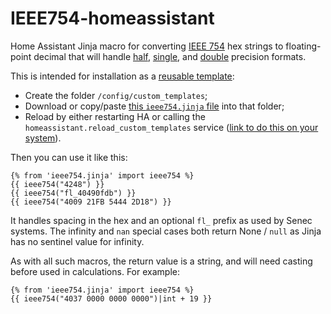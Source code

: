 # IEEE754-homeassistant

Home Assistant Jinja macro for converting [IEEE 754](https://en.wikipedia.org/wiki/IEEE_754) hex strings to floating-point decimal that will handle
[half](https://en.wikipedia.org/wiki/Half-precision_floating-point_format),
[single](https://en.wikipedia.org/wiki/Single-precision_floating-point_format),
and [double](https://en.wikipedia.org/wiki/Double-precision_floating-point_format) precision formats.

This is intended for installation as a [reusable template](https://www.home-assistant.io/docs/configuration/templating/#reusing-templates):

* Create the folder `/config/custom_templates`;
* Download or copy/paste [this `ieee754.jinja` file](https://raw.githubusercontent.com/Troon/IEEE754-homeassistant/main/ieee754.jinja) into that folder;
* Reload by either restarting HA or calling the `homeassistant.reload_custom_templates` service ([link to do this on your system](https://my.home-assistant.io/redirect/_change/?redirect=developer_call_service%2F%3Fservice%3Dhomeassistant.reload_custom_templates)).

Then you can use it like this:

```
{% from 'ieee754.jinja' import ieee754 %}
{{ ieee754("4248") }}
{{ ieee754("fl_40490fdb") }}
{{ ieee754("4009 21FB 5444 2D18") }}
```

It handles spacing in the hex and an optional `fl_` prefix as used by Senec systems.
The infinity and `nan` special cases both return None / `null` as Jinja has no sentinel
value for infinity.

As with all such macros, the return value is a string, and will need casting before
used in calculations. For example:

```
{% from 'ieee754.jinja' import ieee754 %}
{{ ieee754("4037 0000 0000 0000")|int + 19 }}
```
